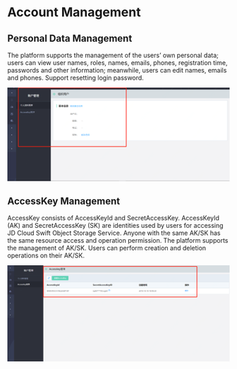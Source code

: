 # Account Management

## Personal Data Management

The platform supports the management of the users’ own personal data; users can view user names, roles, names, emails, phones, registration time, passwords and other information; meanwhile, users can edit names, emails and phones. Support resetting login password.

![Account-Management-1](../../../../image/JD-Cloud-Swift/Account-Management-1.png)



## AccessKey Management

AccessKey consists of AccessKeyId and SecretAccessKey. AccessKeyId (AK) and SecretAccessKey (SK) are identities used by users for accessing JD Cloud Swift Object Storage Service. Anyone with the same AK/SK has the same resource access and operation permission. The platform supports the management of AK/SK. Users can perform creation and deletion operations on their AK/SK.

![Account-Management-2](../../../../image/JD-Cloud-Swift/Account-Management-2.png)

